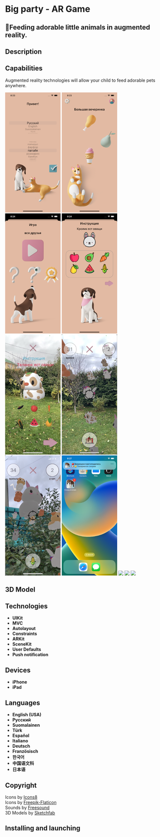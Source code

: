 # Big party - AR Game

## 🦄Feeding adorable little animals in augmented reality. 

## Description
 <p> </p>


## Capabilities
<p> Augmented reality technologies will allow your child to feed adorable pets anywhere. </p>

<p>
 <img style="width: 180px;" src="https://github.com/NovikovaOlga/novikovaolga/blob/main/App_appstore/BigParty/images_bigparty/screen1.png">
 <img style="width: 180px;" src="https://github.com/NovikovaOlga/novikovaolga/blob/main/App_appstore/BigParty/images_bigparty/screen2.png">
 <img style="width: 180px;" src="https://github.com/NovikovaOlga/novikovaolga/blob/main/App_appstore/BigParty/images_bigparty/screen3.png">
 <img style="width: 180px;" src="https://github.com/NovikovaOlga/novikovaolga/blob/main/App_appstore/BigParty/images_bigparty/screen4.png">
 <img style="width: 180px;" src="https://github.com/NovikovaOlga/novikovaolga/blob/main/App_appstore/BigParty/images_bigparty/screen5.jpeg">
 <img style="width: 180px;" src="https://github.com/NovikovaOlga/novikovaolga/blob/main/App_appstore/BigParty/images_bigparty/screen6.jpeg">
 <img style="width: 180px;" src="https://github.com/NovikovaOlga/novikovaolga/blob/main/App_appstore/BigParty/images_bigparty/screen7.jpeg">
 <img style="width: 180px;" src="https://github.com/NovikovaOlga/novikovaolga/blob/main/App_appstore/BigParty/images_bigparty/screen8.png">
 <img style="width: 180px;" src="https://github.com/NovikovaOlga/novikovaolga/blob/main/App_appstore/BigParty/gif_bigparty/video1_unicorn.gif">
 <img style="width: 180px;" src="https://github.com/NovikovaOlga/novikovaolga/blob/main/App_appstore/BigParty/gif_bigparty/video1_1small.gif">
 <img style="width: 180px;" src="https://github.com/NovikovaOlga/novikovaolga/blob/main/App_appstore/BigParty/gif_bigparty/video3.gif">
 <p>
  
## 3D Model

## Technologies
 - **UIKit**
 - **MVC** 
 - **Autolayout**
 - **Constraints**
 - **ARKit**
 - **SceneKit**
 - **User Defaults**
 - **Push notification**

## Devices
 - **iPhone**
 - **iPad**

## Languages 
 - **English (USA)**
 - **Русский** 
 - **Suomalainen** 
 - **Türk** 
 - **Español**
 - **Italiano** 
 - **Deutsch** 
 - **Französisch** 
 - **한국어** 
 - **中国语文科** 
 - **日本语** 
   
## Сopyright
 <td>Icons by <a href="https://icons8.ru">Icons8</a></td> <br />
 <td>Icons by <a href="https://www.flaticon.com">Freepik-Flaticon</a></td> <br />
 <td>Sounds by <a href="https://freesound.org">Freesound</a></td> <br />
 <td>3D Models by <a href="https://sketchfab.com/feed">Sketchfab</a></td> 
  
  ## Installing and launching
